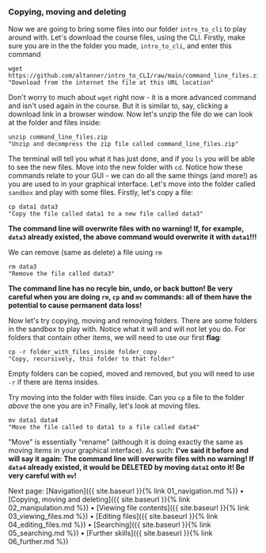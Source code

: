 ### Copying, moving and deleting

Now we are going to bring some files into our folder `intro_to_cli` to play around with. Let's download the course files, using the CLI. Firstly, make sure you are in the the folder you made, `intro_to_cli`, and enter this command

```
wget https://github.com/altanner/intro_to_CLI/raw/main/command_line_files.zip
"Download from the internet the file at this URL location"
```

Don't worry to much about `wget` right now - it is a more advanced command and isn't used again in the course. But it is similar to, say, clicking a download link in a browser window. Now let's unzip the file do we can look at the folder and files inside:

```
unzip command_line_files.zip
"Unzip and decompress the zip file called command_line_files.zip"
```

The terminal will tell you what it has just done, and if you `ls` you will be able to see the new files. Move into the new folder with `cd`. Notice how these commands relate to your GUI - we can do all the same things (and more!) as you are used to in your graphical interface. Let's move into the folder called `sandbox` and play with some files. Firstly, let's copy a file: 

```
cp data1 data3
"Copy the file called data1 to a new file called data3"
```

**The command line will overwrite files with no warning! If, for example, `data3` already existed, the above command would overwrite it with `data1`!!!**

We can remove (same as delete) a file using `rm`
```
rm data3
"Remove the file called data3"
```

**The command line has no recyle bin, undo, or back button! Be very careful when you are doing `rm`, `cp` and `mv` commands: all of them have the potential to cause permanent data loss!**

Now let's try copying, moving and removing folders. There are some folders in the sandbox to play with. Notice what it will and will not let you do. For folders that contain other items, we will need to use our first **flag**:

```
cp -r folder_with_files_inside folder_copy
"Copy, recursively, this folder to that folder"
```

Empty folders can be copied, moved and removed, but you will need to use `-r` if there are items insides. 

Try moving into the folder with files inside. Can you `cp` a file to the folder *above* the one you are in? Finally, let's look at moving files. 

```
mv data1 data4
"Move the file called to data1 to a file called data4"
```

"Move" is essentially "rename" (although it is doing exactly the same as moving items in your graphical interface). As such: **I've said it before and will say it again: The command line will overwrite files with no warning! If `data4` already existed, it would be DELETED by moving `data1` onto it! Be very careful with `mv`!**

Next page: [Navigation]({{ site.baseurl }}{% link 01_navigation.md %}) • [Copying, moving and deleting]({{ site.baseurl }}{% link 02_manipulation.md %}) • [Viewing file contents]({{ site.baseurl }}{% link 03_viewing_files.md %}) • [Editing files]({{ site.baseurl }}{% link 04_editing_files.md %}) • [Searching]({{ site.baseurl }}{% link 05_searching.md %}) • [Further skills]({{ site.baseurl }}{% link 06_further.md %})

